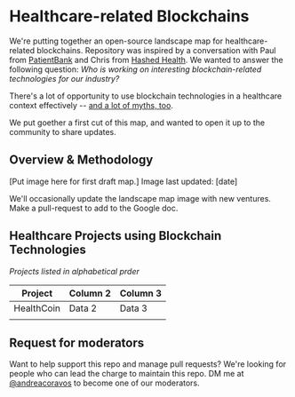# Healthcare-related Blockchains
We're putting together an open-source landscape map for healthcare-related blockchains. Repository was inspired by a conversation with Paul from [PatientBank](https://www.patientbank.us) and Chris from [Hashed Health](hashedhealth.com). We wanted to answer the following question: *Who is working on interesting blockchain-related technologies for our industry?*

There's a lot of opportunity to use blockchain technologies in a healthcare context effectively -- [and a lot of myths, too](https://blog.andreacoravos.com/myth-busting-can-a-blockchain-save-healthcare-d398cdebf0c1).

We put goether a first cut of this map, and wanted to open it up to the community to share updates. 

## Overview & Methodology
[Put image here for first draft map.]
Image last updated: [date]

We'll occasionally update the landscape map image with new ventures. Make a pull-request to add to the Google doc. 

## Healthcare Projects using Blockchain Technologies
*Projects listed in alphabetical prder*

|  Project  | Column 2 | Column 3|
|---|---|---|
| HealthCoin | Data 2 | Data 3 |
|   |   | 


## Request for moderators
Want to help support this repo and manage pull requests? We're looking for people who can lead the charge to maintain this repo. DM me at [@andreacoravos](www.twitter.com/andreacoravos) to become one of our moderators.
